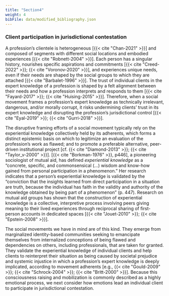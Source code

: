 ```yaml
---
title: "Section4"
weight: 4
bibFile: data/modified_bibliography.json
---
```


### Client participation in jurisdictional contestation

A profession’s clientele is heterogeneous [{{< cite "Chan-2021" >}}] and composed of segments with different social locations and embodied experiences [{{< cite "Robnett-2004" >}}]. Each person has a singular history, nourishes specific aspirations and commitments [{{< cite "Creed-2022" >}}; {{< cite "Voronov-2020" >}}], and experiences unique needs, even if their needs are shaped by the social groups to which they are attached [{{< cite "Barbalet-1996" >}}]. The trust of individual clients in the expert knowledge of a profession is shaped by a felt alignment between their needs and how a profession interprets and responds to them [{{< cite "Fayard-2017" >}}; {{< cite "Huising-2015" >}}]. Therefore, when a social movement frames a profession’s expert knowledge as technically irrelevant, dangerous, and/or morally corrupt, it risks undermining clients’ trust in its expert knowledge and disrupting the profession’s jurisdictional control [{{< cite "Eyal-2019" >}}; {{< cite "Gurri-2018" >}}].

The disruptive framing efforts of a social movement typically rely on the experiential knowledge collectively held by its adherents, which forms a distinct epistemic basis on which to legitimize an evaluation of the profession’s work as flawed; and to promote a preferable alternative, peer-driven institutional project [cf. {{< cite "Diamond-2013" >}}; {{< cite "Taylor_v-2000" >}}]. [{{< cite "Borkman-1976" >}}, p446], a pioneering sociologist of mutual aid, has defined _experiential knowledge_ as a “concrete, specific, and commonsensical (…) wisdom and know-how gained from personal participation in a phenomenon.” Her research indicates that a person’s experiential knowledge is validated by the “conviction that the insights learned from direct participation in a situation are truth, because the individual has faith in the validity and authority of the knowledge obtained by being part of a phenomenon” (p. 447). Research on mutual aid groups has shown that the construction of experiential knowledge is a collective, interpretive process involving peers giving meaning to their lived experiences through reciprocal sharing of first-person accounts in dedicated spaces [{{< cite "Jouet-2010" >}}; {{< cite "Epstein-2008" >}}].

The social movements we have in mind are of this kind. They emerge from marginalized identity-based communities seeking to emancipate themselves from internalized conceptions of being flawed and dependencies on others, including professionals, that are taken for granted. They validate the experiential knowledge of individual clients and help clients to reinterpret their situation as being caused by societal prejudice and systemic injustice in which a profession’s expert knowledge is deeply implicated, according to movement adherents [e.g., {{< cite "Gould-2009" >}}; {{< cite "Schrock-2004" >}}; {{< cite "Britt-2000" >}}]. Because this consciousness raising and mobilization is commonly described as a highly emotional process, we next consider how emotions lead an individual client to participate in jurisdictional contestation.
